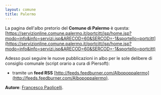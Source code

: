```yaml
---
layout: comune
title: Palermo
---
```


La pagina dell'albo pretorio del **Comune di Palermo** è questa: [https://servizionline.comune.palermo.it/portcitt/jsp/home.jsp?modo=info&info=servizi.jsp&ARECOD=60&SERCOD=-1&sportello=portcitt](https://servizionline.comune.palermo.it/portcitt/jsp/home.jsp?modo=info&info=servizi.jsp&ARECOD=60&SERCOD=-1&sportello=portcitt)

Adesso puoi seguire le nuove pubblicazioni in albo per le sole delibere di consiglio comunale (script orario a cura di Piersoft):

* tramite un **feed RSS** [http://feeds.feedburner.com/Albopoppalermo](http://feeds.feedburner.com/Albopoppalermo).

**Autore**: [Francesco Paolicelli](https://twitter.com/piersoft).
